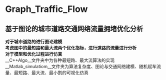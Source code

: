 # Graph_Traffic_Flow<br>
基于图论的城市道路交通网络流量拥堵优化分析<br>
---
**对于城市道路的进行图论建模**<br>
**考虑图中的最短路和最大流两个优化指标，进行道路的流量进行分析**<br>
**对于模型和优化过程进行仿真**<br>
__C++Algo__文件夹中为各种最短路、最大流算法的实现<br>
__Matlab_simulatiom__文件夹为算法复杂度、图论与交通网络建模、随机赋车流量、最短路、最大流、最小割的可视化仿真
